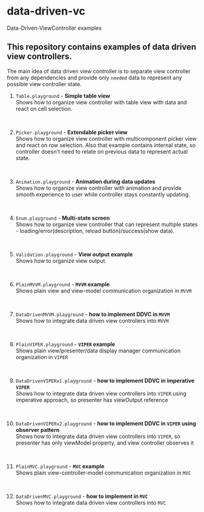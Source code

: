 # data-driven-vc
Data-Driven-ViewController examples

## This repository contains examples of data driven view controllers.
The main idea of data driven view controller is to separate view controller from any dependencies and provide only `needed` data to represent any possible view controller state.

1. `Table.playground` - **Simple table view**\
Shows how to organize view controller with table view with data and react on cell selection.
<br>

2. `Picker.playground` - **Extendable picker view**\
Shows how to organize view controller with multicomponent picker view and react on row selection.
Also that example contains internal state, so controller doesn't need to relate on previous data to represent actual state.
<br>

3. `Animation.playground` - **Animation during data updates**\
Shows how to organize view controller with animation and provide smooth experience to user while controller stays constantly updating.
<br>

4. `Enum.playground` - **Multi-state screen**\
Shows how to organize view controller that can represent multiple states - loading/error(description, reload button)/success(show data).
<br>

5. `Validation.playground` - **View output example**\
Shows how to organize view output.
<br>

6. `PlainMVVM.playground` - **`MVVM` example**\
Shows plain view and view-model communication organization in `MVVM`
<br>

7. `DataDrivenMVVM.playground` - **how to implement DDVC in `MVVM`**\
Shows how to integrate data driven view controllers into `MVVM`
<br>

8. `PlainVIPER.playground` - **`VIPER` example**\
Shows plain view/presenter/data display manager communication organization in `VIPER`
<br>

9. `DataDrivenVIPERv1.playground` - **how to implement DDVC in imperative `VIPER`**\
Shows how to integrate data driven view controllers into `VIPER` using imperative approach, so presenter has viewOutput reference
<br>

10. `DataDrivenVIPERv2.playground` - **how to implement DDVC in `VIPER` using observer pattern**\
Shows how to integrate data driven view controllers into `VIPER`, so presenter has only viewModel property, and view controller observes it
<br>

11. `PlainMVC.playground` - **`MVC` example**\
Shows plain view-controller-model communication organization in `MVC`
<br>

12. `DataDrivenMVC.playground` - **how to implement in `MVC`**\
Shows how to integrate data driven view controllers into `MVC`
<br>